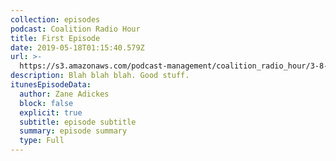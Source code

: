 ```yaml
---
collection: episodes
podcast: Coalition Radio Hour
title: First Episode
date: 2019-05-18T01:15:40.579Z
url: >-
  https://s3.amazonaws.com/podcast-management/coalition_radio_hour/3-8-19/3-8-19.mp3
description: Blah blah blah. Good stuff.
itunesEpisodeData:
  author: Zane Adickes
  block: false
  explicit: true
  subtitle: episode subtitle
  summary: episode summary
  type: Full
---
```

